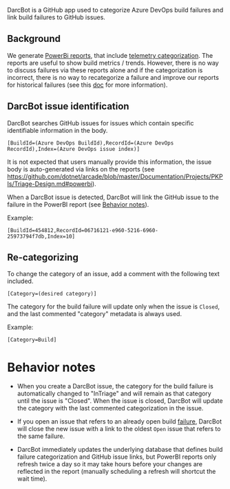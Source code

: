 DarcBot is a GitHub app used to categorize Azure DevOps build failures and link build failures to GitHub issues.

## Background

We generate [PowerBi reports](https://dev.azure.com/dnceng/public/_dashboards/dashboard/40ac4990-3498-4b3a-85dd-2ffde961d672), that include [telemetry categorization](https://github.com/dotnet/arcade/blob/master/Documentation/Projects/DevOps/CI/Telemetry-Guidance.md).  The reports are useful to show build metrics / trends.  However, there is no way to discuss failures via these reports alone and if the categorization is incorrect, there is no way to recategorize a failure and improve our reports for historical failures (see this [doc](https://github.com/dotnet/arcade/blob/master/Documentation/Projects/PKPIs/Triage-Design.md) for more information).

## DarcBot issue identification

DarcBot searches GitHub issues for issues which contain specific identifiable information in the body.

```text
[BuildId=(Azure DevOps BuildId),RecordId=(Azure DevOps RecordId),Index=(Azure DevOps issue index)]
```

It is not expected that users manually provide this information, the issue body is auto-generated via links on the reports (see https://github.com/dotnet/arcade/blob/master/Documentation/Projects/PKPIs/Triage-Design.md#powerbi).

When a DarcBot issue is detected, DarcBot will link the GitHub issue to the failure in the PowerBI report (see [Behavior notes](#behavior-notes)).

Example:

```text
[BuildId=454812,RecordId=06716121-e960-5216-6960-25973794f7db,Index=10]

```

## Re-categorizing

To change the category of an issue, add a comment with the following text included.

```text
[Category=(desired category)]
```

The category for the build failure will update only when the issue is `Closed`, and the last commented "category" metadata is always used.

Example:

```text
[Category=Build]
```

# Behavior notes

- When you create a DarcBot issue, the category for the build failure is automatically changed to "InTriage" and will remain as that category until the issue is "Closed".  When the issue is closed, DarcBot will update the category with the last commented categorization in the issue.

- If you open an issue that refers to an already open build [failure](#darcbot-issue-identification), DarcBot will close the new issue with a link to the oldest `Open` issue that refers to the same failure.

- DarcBot immediately updates the underlying database that defines build failure categorization and GitHub issue links, but PowerBI reports only refresh twice a day so it may take hours before your changes are reflected in the report (manually scheduling a refresh will shortcut the wait time).
